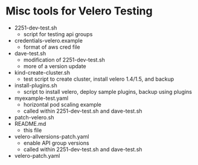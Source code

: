 # Misc tools for Velero Testing

- 2251-dev-test.sh                
    - script for testing api groups
- credentials-velero.example      
    - format of aws cred file
- dave-test.sh                    
    - modification of 2251-dev-test.sh
    - more of a version update
- kind-create-cluster.sh         
    - test script to create cluster, install velero 1.4/1.5, and backup
- install-plugins.sh
    - script to install velero, deploy sample plugins, backup using plugins
- myexample-test.yaml
    - horizontal pod scaling example
    - called within 2251-dev-test.sh and dave-test.sh
- patch-velero.sh
- README.md                       
    - this file
- velero-allversions-patch.yaml
    - enable API group versions
    - called within 2251-dev-test.sh and dave-test.sh
- velero-patch.yaml
